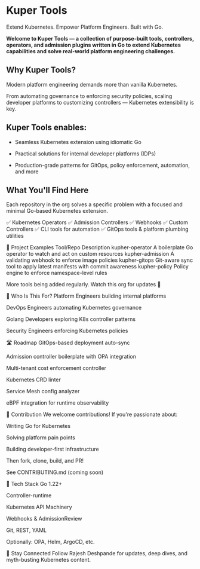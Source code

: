 # Kuper Tools
Extend Kubernetes. Empower Platform Engineers. Built with Go.

**Welcome to Kuper Tools — a collection of purpose-built tools, controllers, operators, and admission plugins written in Go to extend Kubernetes capabilities and solve real-world platform engineering challenges.**

## Why Kuper Tools?
Modern platform engineering demands more than vanilla Kubernetes.

From automating governance to enforcing security policies, scaling developer platforms to customizing controllers — Kubernetes extensibility is key.

## Kuper Tools enables:

- Seamless Kubernetes extension using idiomatic Go

- Practical solutions for internal developer platforms (IDPs)

- Production-grade patterns for GitOps, policy enforcement, automation, and more

## What You'll Find Here
Each repository in the org solves a specific problem with a focused and minimal Go-based Kubernetes extension.

✅ Kubernetes Operators
✅ Admission Controllers
✅ Webhooks
✅ Custom Controllers
✅ CLI tools for automation
✅ GitOps tools & platform plumbing utilities

📁 Project Examples
Tool/Repo	Description
kupher-operator	A boilerplate Go operator to watch and act on custom resources
kupher-admission	A validating webhook to enforce image policies
kupher-gitops	Git-aware sync tool to apply latest manifests with commit awareness
kupher-policy	Policy engine to enforce namespace-level rules

More tools being added regularly. Watch this org for updates 🔔

🧠 Who Is This For?
Platform Engineers building internal platforms

DevOps Engineers automating Kubernetes governance

Golang Developers exploring K8s controller patterns

Security Engineers enforcing Kubernetes policies

🛣️ Roadmap
 GitOps-based deployment auto-sync

 Admission controller boilerplate with OPA integration

 Multi-tenant cost enforcement controller

 Kubernetes CRD linter

 Service Mesh config analyzer

 eBPF integration for runtime observability

🤝 Contribution
We welcome contributions! If you're passionate about:

Writing Go for Kubernetes

Solving platform pain points

Building developer-first infrastructure

Then fork, clone, build, and PR!

See CONTRIBUTING.md (coming soon)

🧩 Tech Stack
Go 1.22+

Controller-runtime

Kubernetes API Machinery

Webhooks & AdmissionReview

Git, REST, YAML

Optionally: OPA, Helm, ArgoCD, etc.

📢 Stay Connected
Follow Rajesh Deshpande for updates, deep dives, and myth-busting Kubernetes content.
